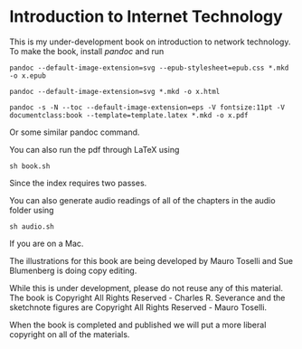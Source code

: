 Introduction to Internet Technology
===================================

This is my under-development book on introduction to network
technology.  To make the book, install *pandoc* and run

    pandoc --default-image-extension=svg --epub-stylesheet=epub.css *.mkd -o x.epub

    pandoc --default-image-extension=svg *.mkd -o x.html

    pandoc -s -N --toc --default-image-extension=eps -V fontsize:11pt -V documentclass:book --template=template.latex *.mkd -o x.pdf 

Or some similar pandoc command.

You can also run the pdf through LaTeX using 

	sh book.sh

Since the index requires two passes.

You can also generate audio readings of all of the chapters in the audio folder
using 

	sh audio.sh

If you are on a Mac.

The illustrations for this book are being developed by Mauro Toselli
and Sue Blumenberg is doing copy editing.

While this is under development, please do not reuse any of this material.
The book is Copyright All Rights Reserved - Charles R. Severance and the 
sketchnote figures are Copyright All Rights Reserved - Mauro Toselli.

When the book is completed and published we will put a more liberal copyright
on all of the materials.
